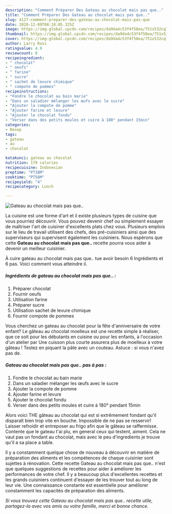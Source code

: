 ```yaml
---
description: "Comment Préparer Des Gateau au chocolat mais pas que.."
title: "Comment Préparer Des Gateau au chocolat mais pas que.."
slug: 4127-comment-preparer-des-gateau-au-chocolat-mais-pas-que
date: 2020-12-09T08:18:05.325Z
image: https://img-global.cpcdn.com/recipes/da9da4c53f4f58ea/751x532cq70/gateau-au-chocolat-mais-pas-que-photo-principale-de-la-recette.jpg
thumbnail: https://img-global.cpcdn.com/recipes/da9da4c53f4f58ea/751x532cq70/gateau-au-chocolat-mais-pas-que-photo-principale-de-la-recette.jpg
cover: https://img-global.cpcdn.com/recipes/da9da4c53f4f58ea/751x532cq70/gateau-au-chocolat-mais-pas-que-photo-principale-de-la-recette.jpg
author: Larry Ross
ratingvalue: 4.9
reviewcount: 8
recipeingredient:
- " chocolat"
- " oeufs"
- " farine"
- " sucre"
- " sachet de levure chimique"
- " compote de pommes"
recipeinstructions:
- "Fondre le chocolat au bain marie"
- "Dans un saladier mélanger les œufs avec le sucre"
- "Ajouter la compote de pomme"
- "Ajouter farine et levure"
- "Ajouter le chocolat fondu"
- "Verser dans des petits moules et cuire à 180° pendant 15min"
categories:
- Resep
tags:
- gateau
- au
- chocolat

katakunci: gateau au chocolat 
nutrition: 179 calories
recipecuisine: Indonesian
preptime: "PT38M"
cooktime: "PT58M"
recipeyield: "4"
recipecategory: Lunch

---
```



![Gateau au chocolat mais pas que..](https://img-global.cpcdn.com/recipes/da9da4c53f4f58ea/751x532cq70/gateau-au-chocolat-mais-pas-que-photo-principale-de-la-recette.jpg)

La cuisine est une forme d'art et il existe plusieurs types de cuisine que vous pourriez découvrir. Vous pouvez devenir chef ou simplement essayer de maîtriser l'art de cuisiner d'excellents plats chez vous. Plusieurs emplois sur le lieu de travail utilisent des chefs, des pré-cuisiniers ainsi que des superviseurs qui supervisent également les cuisiniers. Nous espérons que cette <strong> Gateau au chocolat mais pas que.. </strong> recette pourra vous aider à devenir un meilleur cuisinier.

<!--inarticleads1-->

À cuire gateau au chocolat mais pas que.. tue avoir besoin 6 Ingrédients et 6 pas. Voici comment vous atteindre il.

##### Ingrédients de gateau au chocolat mais pas que.. :

1. Préparer  chocolat
1. Fournir  oeufs
1. Utilisation  farine
1. Préparer  sucre
1. Utilisation  sachet de levure chimique
1. Fournir  compote de pommes


Vous cherchez un gateau au chocolat pour la fête d&#39;anniversaire de votre enfant? Le gâteau au chocolat moelleux est une recette simple à réaliser, que ce soit pour les débutants en cuisine ou pour les enfants, à l&#39;occasion d&#39;un atelier par Une cuisson plus courte assurera plus de moelleux à votre gâteau ! Testez en piquant la pâte avec un couteau. Astuce : si vous n&#39;avez pas de. 

<!--inarticleads2-->

##### Gateau au chocolat mais pas que.. pas à pas :

1. Fondre le chocolat au bain marie
1. Dans un saladier mélanger les œufs avec le sucre
1. Ajouter la compote de pomme
1. Ajouter farine et levure
1. Ajouter le chocolat fondu
1. Verser dans des petits moules et cuire à 180° pendant 15min


Alors voici THE gâteau au chocolat qui est si extrêmement fondant qu&#39;il disparaît bien trop vite en bouche. Impossible de ne pas se resservir! Laisser refroidir et entreposer au frigo afin que le gâteau se raffermisse. Contente que le gateau t&#39;ai plu, en general ceux qui testent, aiment. Cela ne vaut pas un fondant au chocolat, mais avec le peu d&#39;ingredients je trouve qu&#39;il a sa place a table. 

<!--inarticleads1-->

<p>
Il y a constamment quelque chose de nouveau à découvrir en matière de préparation des aliments et les compétences de chaque cuisinier sont sujettes à rénovation. Cette recette Gateau au chocolat mais pas que.. n'est que quelques suggestions de recettes pour aider à améliorer les performances de votre chef. Il y a beaucoup plus d'excellentes recettes et les grands cuisiniers continuent d'essayer de les trouver tout au long de leur vie. Une connaissance constante est essentielle pour améliorer constamment les capacités de préparation des aliments.
</p>

<p>
<i>Si vous trouvez cette Gateau au chocolat mais pas que.. recette utile, partagez-la avec vos amis ou votre famille, merci et bonne chance.</i>
</p>
